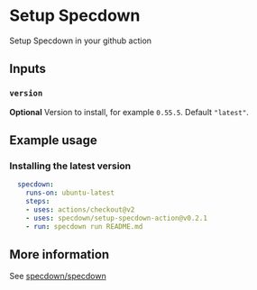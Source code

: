 # Setup Specdown

Setup Specdown in your github action

## Inputs

### `version`

**Optional** Version to install, for example `0.55.5`. Default
`"latest"`.

## Example usage

### Installing the latest version

``` yaml
  specdown:
    runs-on: ubuntu-latest
    steps:
    - uses: actions/checkout@v2
    - uses: specdown/setup-specdown-action@v0.2.1
    - run: specdown run README.md
```

## More information

See [specdown/specdown](https://github.com/specdown/specdown)
